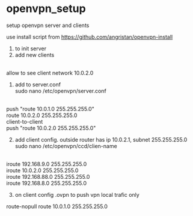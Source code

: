# openvpn_setup
setup openvpn server and clients

use install script from 
https://github.com/angristan/openvpn-install
1. to init server
2. add new clients

<br />allow to see client network 10.0.2.0

1. add to server.conf
<br />sudo nano /etc/openvpn/server.conf

<br />push "route 10.0.1.0 255.255.255.0"
<br />route 10.0.2.0 255.255.255.0
<br />client-to-client
<br />push "route 10.0.2.0 255.255.255.0"

2. add client config. outside router has ip 10.0.2.1, subnet 255.255.255.0
<br />sudo nano /etc/openvpn/ccd/clien-name

<br />iroute 192.168.9.0 255.255.255.0
<br />iroute 10.0.2.0 255.255.255.0
<br />iroute 192.168.88.0 255.255.255.0
<br />iroute 192.168.8.0 255.255.255.0

3. on client config .ovpn to push vpn local trafic only

route-nopull
route 10.0.1.0 255.255.255.0
